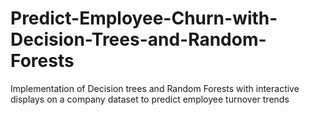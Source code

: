 # Predict-Employee-Churn-with-Decision-Trees-and-Random-Forests
Implementation of Decision trees and Random Forests with interactive displays on a company dataset to predict employee turnover trends
